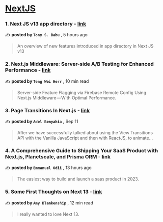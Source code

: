 
<h1><a href=https://medium.com/tag/nextjs/recommended target="_blank" rel="noopener noreferrer">NextJS</a></h1>
<h3>1. Next JS v13 app directory - <a href=https://medium.com/walmartglobaltech/next-js-v13-app-directory-ecd58c477603?source=tag_recommended_feed---------0-84----------nextjs----------cdfd37ca_3e69_4ded_8225_403d6227d4a4------- target="_blank" rel="noopener noreferrer">link</a></h3>

✍️ **posted by `Tony S. Babu`** <date> , 5 hours ago</date>

<blockquote>An overview of new features introduced in app directory in Next JS v13</blockquote>

<h3>2. Next.js Middleware: Server-side A/B Testing for Enhanced Performance - <a href=https://medium.com/gitconnected/next-js-middleware-server-side-a-b-testing-for-enhanced-performance-f13ed0aa0b40?source=tag_recommended_feed---------1-107----------nextjs----------cdfd37ca_3e69_4ded_8225_403d6227d4a4------- target="_blank" rel="noopener noreferrer">link</a></h3>

✍️ **posted by `Teng Wei Herr`** <date> , 10 min read</date>

<blockquote>Server-side Feature Flagging via Firebase Remote Config Using Next.js Middleware — With Optimal Performance.</blockquote>

<h3>3. Page Transitions In Next.js - <a href=https://medium.com/javascript-in-plain-english/page-transitions-in-next-js-ba0c9fc2c849?source=tag_recommended_feed---------2-85----------nextjs----------cdfd37ca_3e69_4ded_8225_403d6227d4a4------- target="_blank" rel="noopener noreferrer">link</a></h3>

✍️ **posted by `Adel Benyahia`** <date> , Sep 11</date>

<blockquote>After we have successfully talked about using the View Transitions API with the Vanilla JavaScript and then with ReactJS, to animate…</blockquote>

<h3>4. A Comprehensive Guide to Shipping Your SaaS Product with Next.js, Planetscale, and Prisma ORM - <a href=https://medium.com/@emmanuelodii80/a-comprehensive-guide-to-shipping-your-saas-product-with-next-js-planetscale-and-prisma-orm-39e4e669f7ff?source=tag_recommended_feed---------3-84----------nextjs----------cdfd37ca_3e69_4ded_8225_403d6227d4a4------- target="_blank" rel="noopener noreferrer">link</a></h3>

✍️ **posted by `Emmanuel Odii`** <date> , 13 hours ago</date>

<blockquote>The easiest way to build and launch a saas product in 2023.</blockquote>

<h3>5. Some First Thoughts on Next 13 - <a href=https://medium.com/better-programming/some-first-thoughts-on-next-13-922a6a6c5200?source=tag_recommended_feed---------4-107----------nextjs----------cdfd37ca_3e69_4ded_8225_403d6227d4a4------- target="_blank" rel="noopener noreferrer">link</a></h3>

✍️ **posted by `Amy Blankenship`** <date> , 12 min read</date>

<blockquote>I really wanted to love Next 13.</blockquote>

